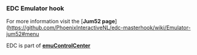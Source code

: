 ### EDC Emulator hook

For more information visit the [**Jum52 page**](https://github.com/PhoenixInteractiveNL/edc-masterhook/wiki/Emulator-jum52#menu

EDC is part of [**emuControlCenter**](https://github.com/PhoenixInteractiveNL/emuControlCenter/wiki)
